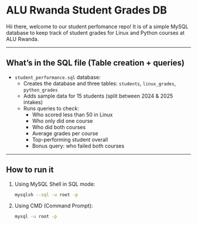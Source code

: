 # ALU Rwanda Student Grades DB

Hii there, welcome to our student perfomance repo! 
It is of a simple MySQL database to keep track of student grades for Linux and Python courses at ALU Rwanda.

---

## What’s in the SQL file (Table creation + queries)

- `student_performance.sql` database:
  - Creates the database and three tables: `students`, `linux_grades`, `python_grades`
  - Adds sample data for 15 students (split between 2024 & 2025 intakes)
  - Runs queries to check:
    - Who scored less than 50 in Linux
    - Who only did one course
    - Who did both courses
    - Average grades per course
    - Top-performing student overall
    - Bonus query: who failed both courses

---

## How to run it

1. Using MySQL Shell in SQL mode:  
   ```bash
   mysqlsh --sql -u root -p
2. Using CMD (Command Prompt):  
   ```bash
   mysql -u root -p